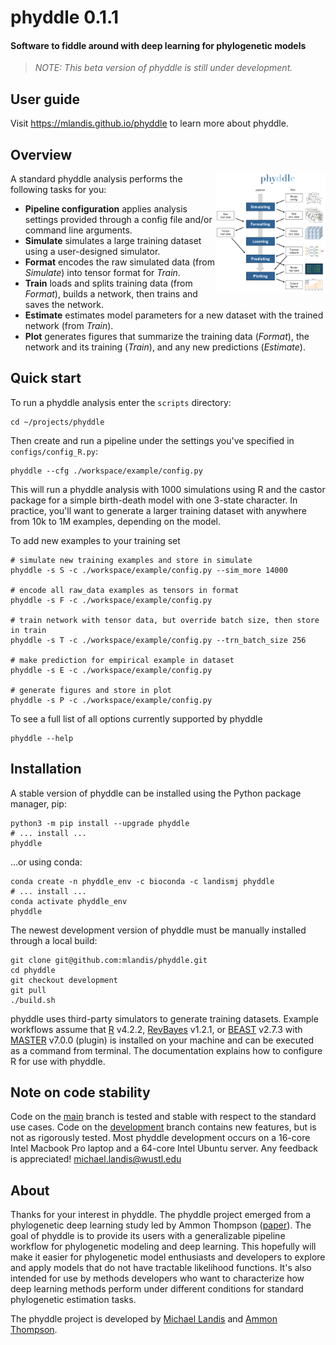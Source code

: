 # phyddle 0.1.1

#### Software to fiddle around with deep learning for phylogenetic models

> *NOTE: This beta version of phyddle is still under development.*

## User guide
Visit https://mlandis.github.io/phyddle to learn more about phyddle.

## Overview

<img align="right" src="https://github.com/landislab/landislab.github.io/blob/5bb4685a12ebf4c99dd773de6d87b44cc3c47090/assets/research/img/phyddle_pipeline.png?raw=true" width="35%">

A standard phyddle analysis performs the following tasks for you:

- **Pipeline configuration** applies analysis settings provided through a config file and/or command line arguments.
- **Simulate** simulates a large training dataset using a user-designed simulator.
- **Format** encodes the raw simulated data (from *Simulate*) into tensor format for *Train*.
- **Train** loads and splits training data (from *Format*), builds a network, then trains and saves the network.
- **Estimate** estimates model parameters for a new dataset with the trained network (from *Train*).
- **Plot** generates figures that summarize the training data (*Format*), the network and its training (*Train*), and any new predictions (*Estimate*).

## Quick start

To run a phyddle analysis enter the `scripts` directory:
```shell
cd ~/projects/phyddle
```

Then create and run a pipeline under the settings you've specified in `configs/config_R.py`:
```shell
phyddle --cfg ./workspace/example/config.py
```

This will run a phyddle analysis with 1000 simulations using R and the castor package for a simple birth-death model with one 3-state character. In practice, you'll want to generate a larger training dataset with anywhere from 10k to 1M examples, depending on the model.

To add new examples to your training set
```shell
# simulate new training examples and store in simulate
phyddle -s S -c ./workspace/example/config.py --sim_more 14000

# encode all raw_data examples as tensors in format
phyddle -s F -c ./workspace/example/config.py

# train network with tensor data, but override batch size, then store in train
phyddle -s T -c ./workspace/example/config.py --trn_batch_size 256

# make prediction for empirical example in dataset
phyddle -s E -c ./workspace/example/config.py

# generate figures and store in plot
phyddle -s P -c ./workspace/example/config.py
```

To see a full list of all options currently supported by phyddle
```shell
phyddle --help
```

## Installation

A stable version of phyddle can be installed using the Python package manager, pip:

```shell
python3 -m pip install --upgrade phyddle
# ... install ...
phyddle
```

...or using conda:

```shell
conda create -n phyddle_env -c bioconda -c landismj phyddle
# ... install ...
conda activate phyddle_env
phyddle
```

The newest development version of phyddle must be manually installed through a local build:
```shell
git clone git@github.com:mlandis/phyddle.git
cd phyddle
git checkout development
git pull
./build.sh
```

phyddle uses third-party simulators to generate training datasets. Example workflows assume that [R](https://cran.r-project.org) v4.2.2, [RevBayes](https://revbayes.github.io) v1.2.1, or [BEAST](https://www.beast2.org/) v2.7.3 with [MASTER](https://github.com/tgvaughan/MASTER) v7.0.0 (plugin) is installed on your machine and can be executed as a command from terminal. The documentation explains how to configure R for use with phyddle.

## Note on code stability

Code on the [main](https://github.com/mlandis/phyddle/tree/main) branch is tested and stable with respect to the standard use cases. Code on the [development](https://github.com/mlandis/phyddle/tree/development) branch contains new features, but is not as rigorously tested. Most phyddle development occurs on a 16-core Intel Macbook Pro laptop and a 64-core Intel Ubuntu server. Any feedback is appreciated! [michael.landis@wustl.edu](mailto:michael.landis@wustl.edu)

## About
Thanks for your interest in phyddle. The phyddle project emerged from a phylogenetic deep learning study led by Ammon Thompson ([paper](https://www.biorxiv.org/content/10.1101/2023.02.08.527714v2)). The goal of phyddle is to provide its users with a generalizable pipeline workflow for phylogenetic modeling and deep learning. This hopefully will make it easier for phylogenetic model enthusiasts and developers to explore and apply models that do not have tractable likelihood functions. It's also intended for use by methods developers who want to characterize how deep learning methods perform under different conditions for standard phylogenetic estimation tasks.

The phyddle project is developed by [Michael Landis](https://landislab.org) and [Ammon Thompson](https://scholar.google.com/citations?user=_EpmmTwAAAAJ&hl=en&oi=ao).

